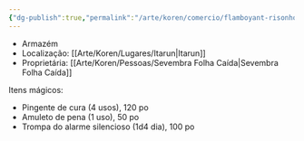 ```yaml
---
{"dg-publish":true,"permalink":"/arte/koren/comercio/flamboyant-risonho/"}
---
```


- Armazém
- Localização: [[Arte/Koren/Lugares/Itarun\|Itarun]]
- Proprietária: [[Arte/Koren/Pessoas/Sevembra Folha Caída\|Sevembra Folha Caída]]

Itens mágicos:
- Pingente de cura (4 usos), 120 po
- Amuleto de pena (1 uso), 50 po
- Trompa do alarme silencioso (1d4 dia), 100 po